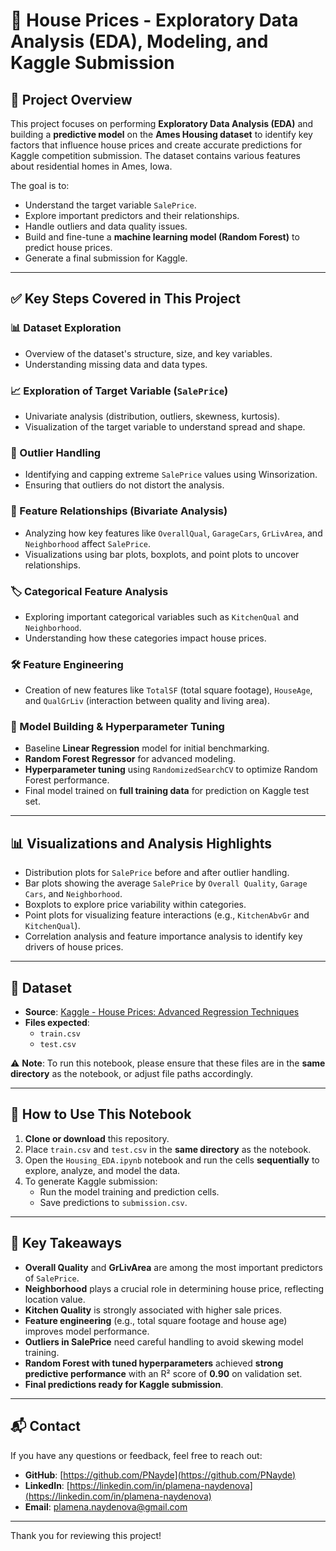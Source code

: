 # 🏡 House Prices - Exploratory Data Analysis (EDA), Modeling, and Kaggle Submission

## 📌 Project Overview

This project focuses on performing **Exploratory Data Analysis (EDA)** and building a **predictive model** on the **Ames Housing dataset** to identify key factors that influence house prices and create accurate predictions for Kaggle competition submission. The dataset contains various features about residential homes in Ames, Iowa.

The goal is to:
- Understand the target variable `SalePrice`.
- Explore important predictors and their relationships.
- Handle outliers and data quality issues.
- Build and fine-tune a **machine learning model (Random Forest)** to predict house prices.
- Generate a final submission for Kaggle.

---

## ✅ Key Steps Covered in This Project

### 📊 Dataset Exploration
- Overview of the dataset's structure, size, and key variables.
- Understanding missing data and data types.

### 📈 Exploration of Target Variable (`SalePrice`)
- Univariate analysis (distribution, outliers, skewness, kurtosis).
- Visualization of the target variable to understand spread and shape.

### 🚨 Outlier Handling
- Identifying and capping extreme `SalePrice` values using Winsorization.
- Ensuring that outliers do not distort the analysis.

### 🔗 Feature Relationships (Bivariate Analysis)
- Analyzing how key features like `OverallQual`, `GarageCars`, `GrLivArea`, and `Neighborhood` affect `SalePrice`.
- Visualizations using bar plots, boxplots, and point plots to uncover relationships.

### 🏷️ Categorical Feature Analysis
- Exploring important categorical variables such as `KitchenQual` and `Neighborhood`.
- Understanding how these categories impact house prices.

### 🛠️ Feature Engineering
- Creation of new features like `TotalSF` (total square footage), `HouseAge`, and `QualGrLiv` (interaction between quality and living area).

### 🌲 Model Building & Hyperparameter Tuning
- Baseline **Linear Regression** model for initial benchmarking.
- **Random Forest Regressor** for advanced modeling.
- **Hyperparameter tuning** using `RandomizedSearchCV` to optimize Random Forest performance.
- Final model trained on **full training data** for prediction on Kaggle test set.

---

## 📊 Visualizations and Analysis Highlights
- Distribution plots for `SalePrice` before and after outlier handling.
- Bar plots showing the average `SalePrice` by `Overall Quality`, `Garage Cars`, and `Neighborhood`.
- Boxplots to explore price variability within categories.
- Point plots for visualizing feature interactions (e.g., `KitchenAbvGr` and `KitchenQual`).
- Correlation analysis and feature importance analysis to identify key drivers of house prices.

---

## 📂 Dataset

- **Source**: [Kaggle - House Prices: Advanced Regression Techniques](https://www.kaggle.com/c/house-prices-advanced-regression-techniques/data)
- **Files expected**:
  - `train.csv`
  - `test.csv`

⚠️ **Note**: To run this notebook, please ensure that these files are in the **same directory** as the notebook, or adjust file paths accordingly.

---

## 🚀 How to Use This Notebook

1. **Clone or download** this repository.
2. Place `train.csv` and `test.csv` in the **same directory** as the notebook.
3. Open the `Housing_EDA.ipynb` notebook and run the cells **sequentially** to explore, analyze, and model the data.
4. To generate Kaggle submission:
   - Run the model training and prediction cells.
   - Save predictions to `submission.csv`.

---

## 🔑 Key Takeaways

- **Overall Quality** and **GrLivArea** are among the most important predictors of `SalePrice`.
- **Neighborhood** plays a crucial role in determining house price, reflecting location value.
- **Kitchen Quality** is strongly associated with higher sale prices.
- **Feature engineering** (e.g., total square footage and house age) improves model performance.
- **Outliers in SalePrice** need careful handling to avoid skewing model training.
- **Random Forest with tuned hyperparameters** achieved **strong predictive performance** with an R² score of **0.90** on validation set.
- **Final predictions ready for Kaggle submission**.

---

## 📬 Contact

If you have any questions or feedback, feel free to reach out:

- **GitHub**: [https://github.com/PNayde](https://github.com/PNayde)
- **LinkedIn**: [https://linkedin.com/in/plamena-naydenova](https://linkedin.com/in/plamena-naydenova)
- **Email**: plamena.naydenova@gmail.com

---

Thank you for reviewing this project!
